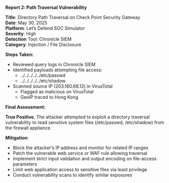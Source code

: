 **Report 2: Path Traversal Vulnerability**

**Title**: Directory Path Traversal on Check Point Security Gateway  
**Date**: May 30, 2025  
**Platform**: Let’s Defend SOC Simulator  
**Severity**: High  
**Detection** Tool: Chronicle SIEM  
**Category**: Injection / File Disclosure

**Steps Taken:**

- Reviewed query logs in Chronicle SIEM  
- Identified payloads attempting file access:  
  - ../../../../../etc/passwd  
  - ../../../../../etc/shadow  
- Scanned source IP  (203.160.68.12) in VirusTotal  
  - Flagged as malicious on VirusTotal  
  - GeoIP traced to Hong Kong

**Final Assessment:**

**True Positive**. The attacker attempted to exploit a directory traversal vulnerability to read sensitive system files (/etc/passwd, /etc/shadow) from the firewall appliance.

**Mitigation**:

- Block the attacker’s IP address and monitor for related IP ranges  
- Patch the vulnerable web service or WAF rule allowing traversal  
- Implement strict input validation and output encoding on file-access parameters  
- Limit web application access to sensitive files via least privilege  
- Conduct vulnerability scans to identify similar exposures

